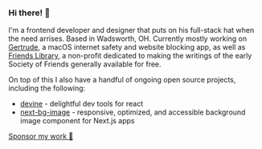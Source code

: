 ### Hi there! 👋

I'm a frontend developer and designer that puts on his full-stack hat when the need arrises. Based in Wadsworth, OH.
Currently mostly working on [Gertrude](https://gertrude.app), a macOS internet safety and website blocking app, as well as [Friends Library](https://friendslibrary.com), a non-profit dedicated to making the writings of the early Society of Friends generally available for free.

On top of this I also have a handful of ongoing open source projects, including the following:
- [devine](https://github.com/kiahjh/devine) - delightful dev tools for react
- [next-bg-image](https://github.com/kiahjh/next-bg-image) - responsive, optimized, and accessible background image component for Next.js apps

[Sponsor my work 💖](https://github.com/sponsors/kiahjh)
